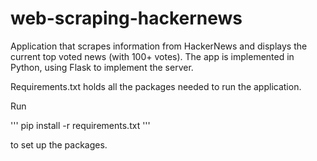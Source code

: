 # web-scraping-hackernews

Application that scrapes information from HackerNews and displays the current top voted news (with 100+ votes). The app is implemented in Python, using Flask to implement the server. 

Requirements.txt holds all the packages needed to run the application. 

Run

'''
pip install -r requirements.txt
'''

to set up the packages.